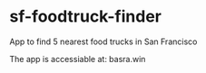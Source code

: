 # sf-foodtruck-finder
App to find 5 nearest food trucks in San Francisco

The app is accessiable at: basra.win
